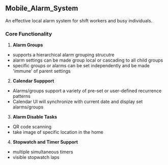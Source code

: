 ## Mobile_Alarm_System

An effective local alarm system for shift workers and busy individuals.

### Core Functionality

1. **Alarm Groups**
  - supports a hierarchical alarm grouping strucutre
  - alarm settings can be made group local or cascading to all child groups 
  - specific groups or alarms can be set independently and be made 'immune' of parent settings

2.  **Calendar Suppport**
  - Alarms/groups support a variety of pre-set or user-defined recurrence patterns
  - Calendar UI will synchronize with current date and display set alarms/groups

3. **Alarm Disable Tasks**
  - QR code scanning
  - take image of specific location in the home

4. **Stopwatch and Timer Support**
  - multiple simultaneous timers
  - visible stopwatch laps
